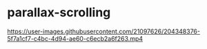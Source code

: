 # parallax-scrolling


https://user-images.githubusercontent.com/21097626/204348376-5f7a1cf7-c4bc-4d94-ae60-c6ecb2a6f263.mp4

